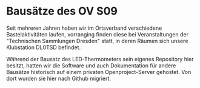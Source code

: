 Bausätze des OV S09
===================

Seit mehreren Jahren haben wir im Ortsverband verschiedene
Bastelaktivitäten laufen, vorranging finden diese bei Veranstaltungen
der "Technischen Sammlungen Dresden" statt, in deren Räumen sich
unsere Klubstation DL0TSD befindet.

Während der Bausatz des LED-Thermometers sein eigenes Repository hier
besitzt, hatten wir die Software und auch Dokumentation für andere
Bausätze historisch auf einem privaten Openproject-Server gehostet.
Von dort wurden sie hier nach Github migriert.
